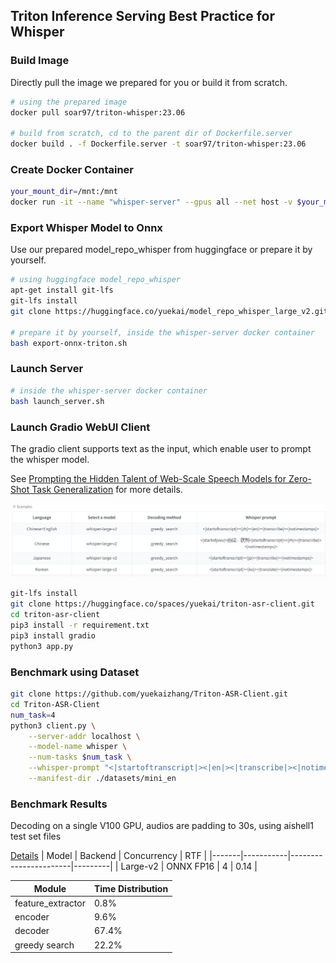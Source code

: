 ## Triton Inference Serving Best Practice for Whisper

### Build Image
Directly pull the image we prepared for you or build it from scratch. 
```sh
# using the prepared image
docker pull soar97/triton-whisper:23.06

# build from scratch, cd to the parent dir of Dockerfile.server
docker build . -f Dockerfile.server -t soar97/triton-whisper:23.06
```

### Create Docker Container
```sh
your_mount_dir=/mnt:/mnt
docker run -it --name "whisper-server" --gpus all --net host -v $your_mount_dir --shm-size=2g soar97/triton-whisper:23.06
```

### Export Whisper Model to Onnx
Use our prepared model_repo_whisper from huggingface or prepare it by yourself.
```sh
# using huggingface model_repo_whisper
apt-get install git-lfs
git-lfs install
git clone https://huggingface.co/yuekai/model_repo_whisper_large_v2.git

# prepare it by yourself, inside the whisper-server docker container
bash export-onnx-triton.sh
```

### Launch Server
```sh
# inside the whisper-server docker container
bash launch_server.sh
```

### Launch Gradio WebUI Client
The gradio client supports text as the input, which enable user to prompt the whisper model.

See [Prompting the Hidden Talent of Web-Scale Speech Models for Zero-Shot Task Generalization](https://arxiv.org/abs/2305.11095) for more details.

![Demo](media/Screenshot.jpg)

```sh
git-lfs install
git clone https://huggingface.co/spaces/yuekai/triton-asr-client.git
cd triton-asr-client
pip3 install -r requirement.txt
pip3 install gradio
python3 app.py
```

### Benchmark using Dataset
```sh
git clone https://github.com/yuekaizhang/Triton-ASR-Client.git
cd Triton-ASR-Client
num_task=4
python3 client.py \
    --server-addr localhost \
    --model-name whisper \
    --num-tasks $num_task \
    --whisper-prompt "<|startoftranscript|><|en|><|transcribe|><|notimestamps|>" \
    --manifest-dir ./datasets/mini_en
```

### Benchmark Results
Decoding on a single V100 GPU, audios are padding to 30s, using aishell1 test set files

[Details](media/stats_summary_onnx_op14_single_batch.txt)
| Model | Backend   | Concurrency | RTF     |
|-------|-----------|-----------------------|---------|
| Large-v2 | ONNX FP16 | 4                   | 0.14 |

|Module| Time Distribution|
|--|--|
|feature_extractor|0.8%|
|encoder|9.6%|
|decoder|67.4%|
|greedy search|22.2%|